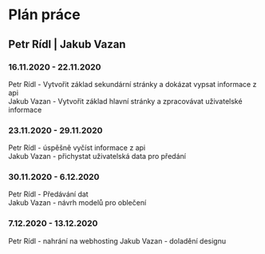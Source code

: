 # Plán práce

## Petr Rídl | Jakub Vazan

### 16.11.2020 - 22.11.2020

Petr Rídl - Vytvořit základ sekundární stránky a dokázat vypsat informace z api  
Jakub Vazan - Vytvořit základ hlavní stránky a zpracovávat uživatelské informace

### 23.11.2020 - 29.11.2020
Petr Rídl - úspěšně vyčíst informace z api  
Jakub Vazan - přichystat uživatelská data pro předání

### 30.11.2020 - 6.12.2020
Petr Rídl - Předávání dat  
Jakub Vazan - návrh modelů pro oblečení

### 7.12.2020 - 13.12.2020
Petr Rídl - nahrání na webhosting
Jakub Vazan - doladění designu
